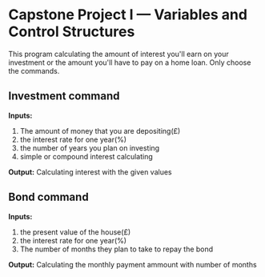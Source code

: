 # Capstone Project I — Variables and Control Structures

This program calculating the amount of interest you'll earn on your investment or the amount you'll have to pay on a home loan. Only choose the commands.

## Investment command

**Inputs:**
1. The amount of money that you are depositing(£)
2. the interest rate for one year(%)
3. the number of years you plan on investing
4. simple or compound interest calculating

**Output:**
Calculating interest with the given values

## Bond command

**Inputs:**
1. the present value of the house(£)
2. the interest rate for one year(%)
3. The number of months they plan to take to repay the bond

**Output:**
Calculating the monthly payment ammount with number of months
